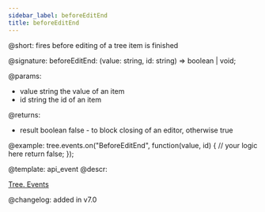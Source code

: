 ```yaml
---
sidebar_label: beforeEditEnd
title: beforeEditEnd
---          
```


@short: fires before editing of a tree item is finished

@signature: beforeEditEnd: (value: string, id: string) => boolean | void;

@params: 
- value     string  the value of an item
- id        string  the id of an item

@returns:
- result	boolean		false - to block closing of an editor, otherwise true

@example:
tree.events.on("BeforeEditEnd", function(value, id) {
    // your logic here
    return false;
});

@template: api_event
@descr:

[Tree. Events](https://snippet.dhtmlx.com/vux1ye9g)

@changelog: added in v7.0

